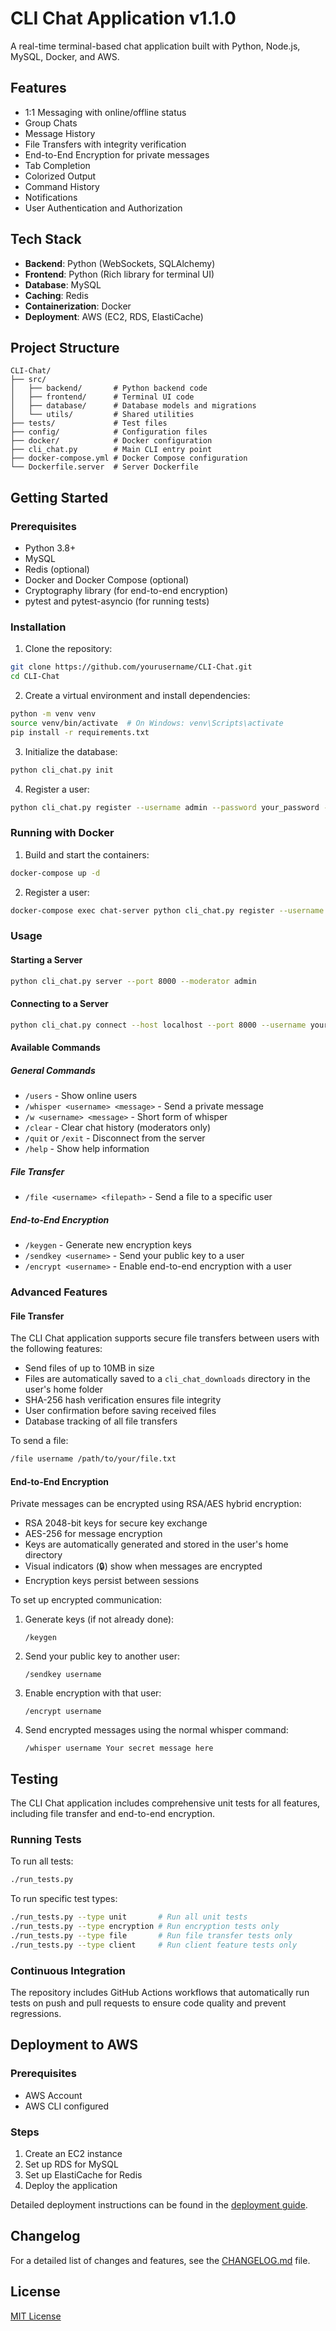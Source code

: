 # CLI Chat Application v1.1.0

A real-time terminal-based chat application built with Python, Node.js, MySQL, Docker, and AWS.

## Features

- 1:1 Messaging with online/offline status
- Group Chats
- Message History
- File Transfers with integrity verification
- End-to-End Encryption for private messages
- Tab Completion
- Colorized Output
- Command History
- Notifications
- User Authentication and Authorization

## Tech Stack

- **Backend**: Python (WebSockets, SQLAlchemy)
- **Frontend**: Python (Rich library for terminal UI)
- **Database**: MySQL
- **Caching**: Redis
- **Containerization**: Docker
- **Deployment**: AWS (EC2, RDS, ElastiCache)

## Project Structure

```
CLI-Chat/
├── src/
│   ├── backend/       # Python backend code
│   ├── frontend/      # Terminal UI code
│   ├── database/      # Database models and migrations
│   └── utils/         # Shared utilities
├── tests/             # Test files
├── config/            # Configuration files
├── docker/            # Docker configuration
├── cli_chat.py        # Main CLI entry point
├── docker-compose.yml # Docker Compose configuration
└── Dockerfile.server  # Server Dockerfile
```

## Getting Started

### Prerequisites

- Python 3.8+
- MySQL
- Redis (optional)
- Docker and Docker Compose (optional)
- Cryptography library (for end-to-end encryption)
- pytest and pytest-asyncio (for running tests)

### Installation

1. Clone the repository:

```bash
git clone https://github.com/yourusername/CLI-Chat.git
cd CLI-Chat
```

2. Create a virtual environment and install dependencies:

```bash
python -m venv venv
source venv/bin/activate  # On Windows: venv\Scripts\activate
pip install -r requirements.txt
```

3. Initialize the database:

```bash
python cli_chat.py init
```

4. Register a user:

```bash
python cli_chat.py register --username admin --password your_password --admin
```

### Running with Docker

1. Build and start the containers:

```bash
docker-compose up -d
```

2. Register a user:

```bash
docker-compose exec chat-server python cli_chat.py register --username admin --password your_password --admin
```

### Usage

#### Starting a Server

```bash
python cli_chat.py server --port 8000 --moderator admin
```

#### Connecting to a Server

```bash
python cli_chat.py connect --host localhost --port 8000 --username your_username
```

#### Available Commands

##### General Commands
- `/users` - Show online users
- `/whisper <username> <message>` - Send a private message
- `/w <username> <message>` - Short form of whisper
- `/clear` - Clear chat history (moderators only)
- `/quit` or `/exit` - Disconnect from the server
- `/help` - Show help information

##### File Transfer
- `/file <username> <filepath>` - Send a file to a specific user

##### End-to-End Encryption
- `/keygen` - Generate new encryption keys
- `/sendkey <username>` - Send your public key to a user
- `/encrypt <username>` - Enable end-to-end encryption with a user

### Advanced Features

#### File Transfer

The CLI Chat application supports secure file transfers between users with the following features:

- Send files of up to 10MB in size
- Files are automatically saved to a `cli_chat_downloads` directory in the user's home folder
- SHA-256 hash verification ensures file integrity
- User confirmation before saving received files
- Database tracking of all file transfers

To send a file:
```bash
/file username /path/to/your/file.txt
```

#### End-to-End Encryption

Private messages can be encrypted using RSA/AES hybrid encryption:

- RSA 2048-bit keys for secure key exchange
- AES-256 for message encryption
- Keys are automatically generated and stored in the user's home directory
- Visual indicators (🔒) show when messages are encrypted
- Encryption keys persist between sessions

To set up encrypted communication:

1. Generate keys (if not already done):
   ```
   /keygen
   ```

2. Send your public key to another user:
   ```
   /sendkey username
   ```

3. Enable encryption with that user:
   ```
   /encrypt username
   ```

4. Send encrypted messages using the normal whisper command:
   ```
   /whisper username Your secret message here
   ```

## Testing

The CLI Chat application includes comprehensive unit tests for all features, including file transfer and end-to-end encryption.

### Running Tests

To run all tests:

```bash
./run_tests.py
```

To run specific test types:

```bash
./run_tests.py --type unit       # Run all unit tests
./run_tests.py --type encryption # Run encryption tests only
./run_tests.py --type file       # Run file transfer tests only
./run_tests.py --type client     # Run client feature tests only
```

### Continuous Integration

The repository includes GitHub Actions workflows that automatically run tests on push and pull requests to ensure code quality and prevent regressions.

## Deployment to AWS

### Prerequisites

- AWS Account
- AWS CLI configured

### Steps

1. Create an EC2 instance
2. Set up RDS for MySQL
3. Set up ElastiCache for Redis
4. Deploy the application

Detailed deployment instructions can be found in the [deployment guide](docs/deployment.md).

## Changelog

For a detailed list of changes and features, see the [CHANGELOG.md](CHANGELOG.md) file.

## License

[MIT License](LICENSE)
